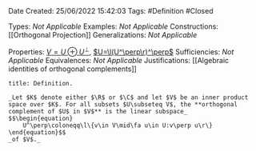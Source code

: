 <br />
<br />

Date Created: 25/06/2022 15:42:03
Tags: #Definition #Closed

Types: _Not Applicable_
Examples: _Not Applicable_
Constructions: [[Orthogonal Projection]]
Generalizations: _Not Applicable_

Properties: [$V=U\oplus U^\perp$](Orthogonal%20Decomposition.md), [$U=\l(U^\perp\r)^\perp$](Orthogonal%20complementation%20is%20an%20involution.md)
Sufficiencies: _Not Applicable_
Equivalences: _Not Applicable_
Justifications: [[Algebraic identities of orthogonal complements]]

``` ad-Definition
title: Definition.

_Let $K$ denote either $\R$ or $\C$ and let $V$ be an inner product space over $K$. For all subsets $U\subseteq V$, the **orthogonal complement of $U$ in $V$** is the linear subspace_
$$\begin{equation}
    U^\perp\coloneqq\l\{v\in V\mid\fa u\in U:v\perp u\r\}
\end{equation}$$
_of $V$._

```
